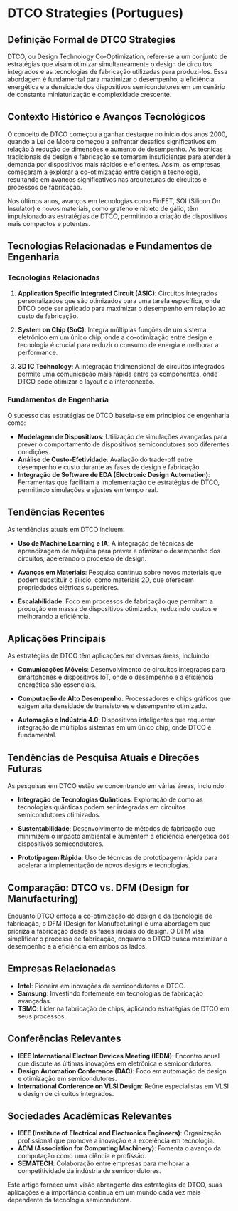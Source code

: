 # DTCO Strategies (Portugues)

## Definição Formal de DTCO Strategies

DTCO, ou Design Technology Co-Optimization, refere-se a um conjunto de estratégias que visam otimizar simultaneamente o design de circuitos integrados e as tecnologias de fabricação utilizadas para produzi-los. Essa abordagem é fundamental para maximizar o desempenho, a eficiência energética e a densidade dos dispositivos semicondutores em um cenário de constante miniaturização e complexidade crescente.

## Contexto Histórico e Avanços Tecnológicos

O conceito de DTCO começou a ganhar destaque no início dos anos 2000, quando a Lei de Moore começou a enfrentar desafios significativos em relação à redução de dimensões e aumento de desempenho. As técnicas tradicionais de design e fabricação se tornaram insuficientes para atender à demanda por dispositivos mais rápidos e eficientes. Assim, as empresas começaram a explorar a co-otimização entre design e tecnologia, resultando em avanços significativos nas arquiteturas de circuitos e processos de fabricação.

Nos últimos anos, avanços em tecnologias como FinFET, SOI (Silicon On Insulator) e novos materiais, como grafeno e nitreto de gálio, têm impulsionado as estratégias de DTCO, permitindo a criação de dispositivos mais compactos e potentes.

## Tecnologias Relacionadas e Fundamentos de Engenharia

### Tecnologias Relacionadas

1. **Application Specific Integrated Circuit (ASIC)**: Circuitos integrados personalizados que são otimizados para uma tarefa específica, onde DTCO pode ser aplicado para maximizar o desempenho em relação ao custo de fabricação.
  
2. **System on Chip (SoC)**: Integra múltiplas funções de um sistema eletrônico em um único chip, onde a co-otimização entre design e tecnologia é crucial para reduzir o consumo de energia e melhorar a performance.

3. **3D IC Technology**: A integração tridimensional de circuitos integrados permite uma comunicação mais rápida entre os componentes, onde DTCO pode otimizar o layout e a interconexão.

### Fundamentos de Engenharia

O sucesso das estratégias de DTCO baseia-se em princípios de engenharia como:

- **Modelagem de Dispositivos**: Utilização de simulações avançadas para prever o comportamento de dispositivos semicondutores sob diferentes condições.
- **Análise de Custo-Efetividade**: Avaliação do trade-off entre desempenho e custo durante as fases de design e fabricação.
- **Integração de Software de EDA (Electronic Design Automation)**: Ferramentas que facilitam a implementação de estratégias de DTCO, permitindo simulações e ajustes em tempo real.

## Tendências Recentes

As tendências atuais em DTCO incluem:

- **Uso de Machine Learning e IA**: A integração de técnicas de aprendizagem de máquina para prever e otimizar o desempenho dos circuitos, acelerando o processo de design.
  
- **Avanços em Materiais**: Pesquisa contínua sobre novos materiais que podem substituir o silício, como materiais 2D, que oferecem propriedades elétricas superiores.
  
- **Escalabilidade**: Foco em processos de fabricação que permitam a produção em massa de dispositivos otimizados, reduzindo custos e melhorando a eficiência.

## Aplicações Principais

As estratégias de DTCO têm aplicações em diversas áreas, incluindo:

- **Comunicações Móveis**: Desenvolvimento de circuitos integrados para smartphones e dispositivos IoT, onde o desempenho e a eficiência energética são essenciais.
  
- **Computação de Alto Desempenho**: Processadores e chips gráficos que exigem alta densidade de transistores e desempenho otimizado.
  
- **Automação e Indústria 4.0**: Dispositivos inteligentes que requerem integração de múltiplos sistemas em um único chip, onde DTCO é fundamental.

## Tendências de Pesquisa Atuais e Direções Futuras

As pesquisas em DTCO estão se concentrando em várias áreas, incluindo:

- **Integração de Tecnologias Quânticas**: Exploração de como as tecnologias quânticas podem ser integradas em circuitos semicondutores otimizados.
  
- **Sustentabilidade**: Desenvolvimento de métodos de fabricação que minimizem o impacto ambiental e aumentem a eficiência energética dos dispositivos semicondutores.
  
- **Prototipagem Rápida**: Uso de técnicas de prototipagem rápida para acelerar a implementação de novos designs e tecnologias.

## Comparação: DTCO vs. DFM (Design for Manufacturing)

Enquanto DTCO enfoca a co-otimização do design e da tecnologia de fabricação, o DFM (Design for Manufacturing) é uma abordagem que prioriza a fabricação desde as fases iniciais do design. O DFM visa simplificar o processo de fabricação, enquanto o DTCO busca maximizar o desempenho e a eficiência em ambos os lados.

## Empresas Relacionadas

- **Intel**: Pioneira em inovações de semicondutores e DTCO.
- **Samsung**: Investindo fortemente em tecnologias de fabricação avançadas.
- **TSMC**: Líder na fabricação de chips, aplicando estratégias de DTCO em seus processos.

## Conferências Relevantes

- **IEEE International Electron Devices Meeting (IEDM)**: Encontro anual que discute as últimas inovações em eletrônica e semicondutores.
- **Design Automation Conference (DAC)**: Foco em automação de design e otimização em semicondutores.
- **International Conference on VLSI Design**: Reúne especialistas em VLSI e design de circuitos integrados.

## Sociedades Acadêmicas Relevantes

- **IEEE (Institute of Electrical and Electronics Engineers)**: Organização profissional que promove a inovação e a excelência em tecnologia.
- **ACM (Association for Computing Machinery)**: Fomenta o avanço da computação como uma ciência e profissão.
- **SEMATECH**: Colaboração entre empresas para melhorar a competitividade da indústria de semicondutores.

Este artigo fornece uma visão abrangente das estratégias de DTCO, suas aplicações e a importância contínua em um mundo cada vez mais dependente da tecnologia semicondutora.